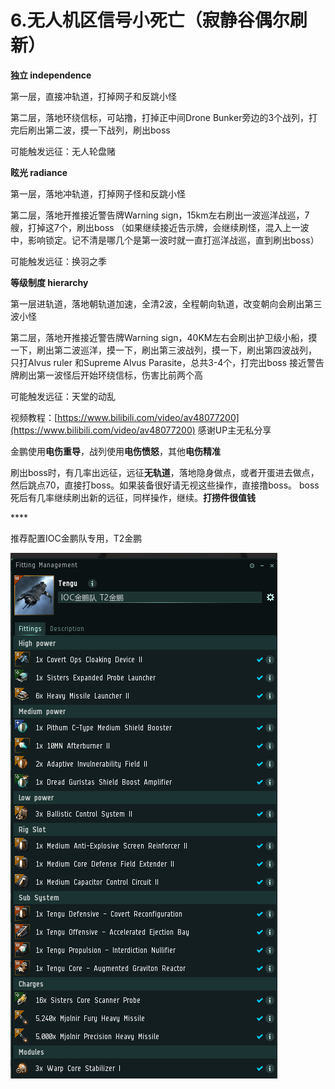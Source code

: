 # 6.无人机区信号小死亡（寂静谷偶尔刷新）

**独立 independence** 

第一层，直接冲轨道，打掉网子和反跳小怪 

第二层，落地环绕信标，可站撸，打掉正中间Drone Bunker旁边的3个战列，打完后刷出第二波，摸一下战列，刷出boss

可能触发远征：无人轮盘赌



**眩光 radiance** 

第一层，落地冲轨道，打掉网子怪和反跳小怪 

第二层，落地开推接近警告牌Warning sign，15km左右刷出一波巡洋战巡，7艘，打掉这7个，刷出boss （如果继续接近告示牌，会继续刷怪，混入上一波中，影响锁定。记不清是哪几个是第一波时就一直打巡洋战巡，直到刷出boss）

可能触发远征：换羽之季



**等级制度 hierarchy** 

第一层进轨道，落地朝轨道加速，全清2波，全程朝向轨道，改变朝向会刷出第三波小怪 

第二层，落地开推接近警告牌Warning sign，40KM左右会刷出护卫级小船，摸一下，刷出第二波巡洋，摸一下，刷出第三波战列，摸一下，刷出第四波战列， 只打Alvus ruler 和Supreme Alvus Parasite，总共3-4个，打完出boss 接近警告牌刷出第一波怪后开始环绕信标，伤害比前两个高

可能触发远征：天堂的动乱



视频教程：[https://www.bilibili.com/video/av48077200](https://www.bilibili.com/video/av48077200)    感谢UP主无私分享



金鹏使用**电伤重导**，战列使用**电伤愤怒**，其他**电伤精准**

刷出boss时，有几率出远征，远征**无轨道**，落地隐身做点，或者开蛋进去做点，然后跳点70，直接打boss。如果装备很好请无视这些操作，直接撸boss。 boss死后有几率继续刷出新的远征，同样操作，继续。**打捞件很值钱**

\*\*\*\*

推荐配置IOC金鹏队专用，T2金鹏

![](../.gitbook/assets/tengu.png)

